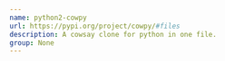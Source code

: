```yaml
---
name: python2-cowpy
url: https://pypi.org/project/cowpy/#files
description: A cowsay clone for python in one file.
group: None
---
```

